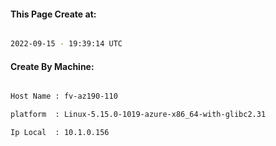 
   
#### This Page Create at:

```bash

2022-09-15 - 19:39:14 UTC

```

#### Create By Machine:

```bash

Host Name : fv-az190-110

platform  : Linux-5.15.0-1019-azure-x86_64-with-glibc2.31

Ip Local  : 10.1.0.156

```

